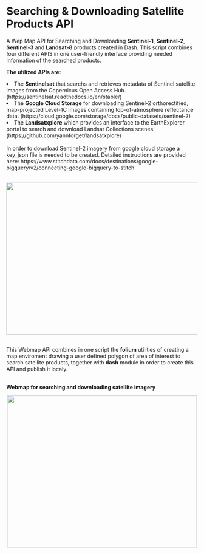 # Searching & Downloading Satellite Products API
A Wep Map API  for Searching and Downloading <b>Sentinel-1</b>, <b>Sentinel-2</b>, <b>Sentinel-3</b> and <b>Landsat-8</b> products created in Dash. This script combines four different APIS in one user-friendly interface providing needed information of the searched products. 

<b>The utilized APIs are:</b>
  <li>The <b>Sentinelsat</b> that searchs and retrieves metadata of Sentinel satellite images from the Copernicus Open Access Hub. (https://sentinelsat.readthedocs.io/en/stable/)</li>
  <li>The <b>Google Cloud Storage</b> for downloading Sentinel-2 orthorectified, map-projected Level-1C images containing top-of-atmosphere reflectance data. (https://cloud.google.com/storage/docs/public-datasets/sentinel-2)</li>
  <li>The <b>Landsatxplore</b> which provides an interface to the EarthExplorer portal to search and download Landsat Collections scenes. (https://github.com/yannforget/landsatxplore)</li>
<br>
In order to download Sentinel-2 imagery from google cloud storage a key_json file is needed to be created. Detailed instructions are provided here: https://www.stitchdata.com/docs/destinations/google-bigquery/v2/connecting-google-bigquery-to-stitch. 
</br>
<br>
<p align="center">
  <img src="https://user-images.githubusercontent.com/39597223/144752813-2b9fe956-b8b7-4c58-b249-92e51f79eca9.png" width="700" height="400" >
</p>

 <br>
 This Webmap API combines in one script the <b>folium</b> utilities of creating a map enviroment drawing a user defined polygon of area of interest to search satellite products, together
 with <b>dash</b> module in order to create this API and publish it localy. 
 <br/>
 <br>
 
 
<b>Webmap for searching and downloading satellite imagery</b>
<p align="center">
  <img src="https://user-images.githubusercontent.com/39597223/144754131-e6479ebb-7b14-4211-8453-aed331367848.gif" width="500" height="400" >
  </p>

